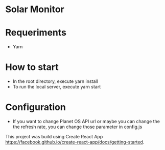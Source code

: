 # Solar Monitor

# Requeriments

- Yarn

# How to start

- In the root directory, execute yarn install
- To run the local server, execute yarn start

# Configuration

- If you want to change Planet OS API url or maybe you can change the the refresh rate, you can change those parameter in config.js

This project was build using Create React App https://facebook.github.io/create-react-app/docs/getting-started.
